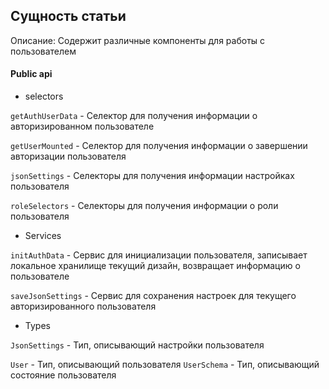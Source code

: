 ## Сущность статьи

Описание:
Содержит различные компоненты для работы с пользователем

#### Public api

- selectors

`getAuthUserData` - Селектор для получения информации о авторизированном пользователе

`getUserMounted` - Селектор для получения информации о завершении авторизации пользователя

`jsonSettings` - Селекторы для получения информации настройках пользователя

`roleSelectors` - Селекторы для получения информации о роли пользователя

- Services

`initAuthData` - Сервис для инициализации пользователя, записывает локальное хранилище текущий дизайн, возвращает информацию о пользователе

`saveJsonSettings` - Сервис для сохранения настроек для текущего авторизированного пользователя

- Types

`JsonSettings` - Тип, описывающий настройки пользователя

`User` - Тип, описывающий пользователя
`UserSchema` - Тип, описывающий состояние пользователя
